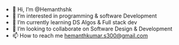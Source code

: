 - 👋 Hi, I’m @Hemanthshk
- 👀 I’m interested in programming & software Development
- 🌱 I’m currently learning DS Algos & Full stack dev
- 💞️ I’m looking to collaborate on Software Design & Development
- 📫 How to reach me hemanthkumar.s300@gmail.com

<!---
Hemanthshk/Hemanthshk is a ✨ special ✨ repository because its `README.md` (this file) appears on your GitHub profile.
You can click the Preview link to take a look at your changes.
--->
